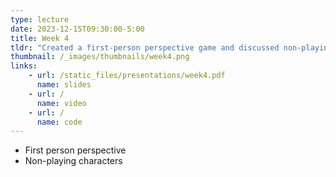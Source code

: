 ```yaml
---
type: lecture
date: 2023-12-15T09:30:00-5:00
title: Week 4
tldr: "Created a first-person perspective game and discussed non-playing characters (NPCs)"
thumbnail: /_images/thumbnails/week4.png
links: 
    - url: /static_files/presentations/week4.pdf
      name: slides
    - url: /
      name: video
    - url: /
      name: code
---
```

- First person perspective
- Non-playing characters